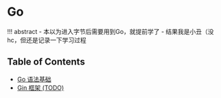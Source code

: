 # Go

!!! abstract 
    - 本以为进入字节后需要用到Go，就提前学了
    - 结果我是小丑（没hc，但还是记录一下学习过程

## Table of Contents

- [Go 语法基础](basic)
- [Gin 框架 (TODO)](gin)